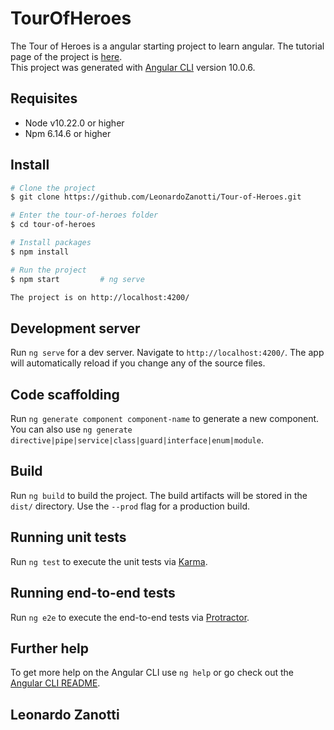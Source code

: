 # TourOfHeroes

The Tour of Heroes is a angular starting project to learn angular. The tutorial page of the project is [here](https://angular.io/tutorial). <br>
This project was generated with [Angular CLI](https://github.com/angular/angular-cli) version 10.0.6.

## Requisites

* Node v10.22.0 or higher
* Npm 6.14.6 or higher

## Install

```bash
# Clone the project
$ git clone https://github.com/LeonardoZanotti/Tour-of-Heroes.git

# Enter the tour-of-heroes folder
$ cd tour-of-heroes

# Install packages
$ npm install

# Run the project
$ npm start         # ng serve

The project is on http://localhost:4200/
```

## Development server

Run `ng serve` for a dev server. Navigate to `http://localhost:4200/`. The app will automatically reload if you change any of the source files.

## Code scaffolding

Run `ng generate component component-name` to generate a new component. You can also use `ng generate directive|pipe|service|class|guard|interface|enum|module`.

## Build

Run `ng build` to build the project. The build artifacts will be stored in the `dist/` directory. Use the `--prod` flag for a production build.

## Running unit tests

Run `ng test` to execute the unit tests via [Karma](https://karma-runner.github.io).

## Running end-to-end tests

Run `ng e2e` to execute the end-to-end tests via [Protractor](http://www.protractortest.org/).

## Further help

To get more help on the Angular CLI use `ng help` or go check out the [Angular CLI README](https://github.com/angular/angular-cli/blob/master/README.md).

## Leonardo Zanotti